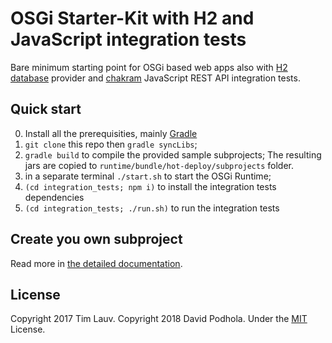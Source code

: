 # OSGi Starter-Kit with H2 and JavaScript integration tests
Bare minimum starting point for OSGi based web apps also with [H2 database](www.h2database.com) provider and [chakram](http://dareid.github.io/chakram/) JavaScript REST API integration tests.

## Quick start
0. Install all the prerequisities, mainly [Gradle](https://gradle.org/)
1. `git clone` this repo then `gradle syncLibs`;
2. `gradle build` to compile the provided sample subprojects; The resulting jars are copied to `runtime/bundle/hot-deploy/subprojects` folder.
3. in a separate terminal `./start.sh` to start the OSGi Runtime;
4. `(cd integration_tests; npm i)` to install the integration tests dependencies
4. `(cd integration_tests; ./run.sh)` to run the integration tests

## Create you own subproject
Read more in [the detailed documentation](DETAILS.md).

## License
Copyright 2017 Tim Lauv. Copyright 2018 David Podhola. 
Under the [MIT](http://opensource.org/licenses/MIT) License.
